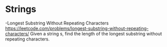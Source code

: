 # Strings
-Longest Substring Without Repeating Characters
https://leetcode.com/problems/longest-substring-without-repeating-characters/
Given a string s, find the length of the longest substring without repeating characters.
